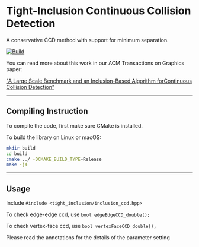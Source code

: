 # Tight-Inclusion Continuous Collision Detection 
A conservative CCD method with support for minimum separation.

[![Build](https://github.com/Continuous-Collision-Detection/Tight-Inclusion/actions/workflows/continuous.yml/badge.svg)](https://github.com/Continuous-Collision-Detection/Tight-Inclusion/actions/workflows/continuous.yml)

You can read more about this work in our ACM Transactions on Graphics paper:

["A Large Scale Benchmark and an Inclusion-Based Algorithm forContinuous Collision Detection"](https://continuous-collision-detection.github.io/)

---

## Compiling Instruction 

To compile the code, first make sure CMake is installed. 

To build the library on Linux or macOS:
```sh
mkdir build
cd build
cmake ../ -DCMAKE_BUILD_TYPE=Release
make -j4
```

---
 
## Usage
Include `#include <tight_inclusion/inclusion_ccd.hpp>`

To check edge-edge ccd, use `bool edgeEdgeCCD_double();`

To check vertex-face ccd, use `bool vertexFaceCCD_double();`

Please read the annotations for the details of the parameter setting

